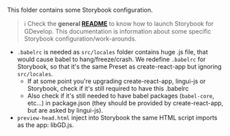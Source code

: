 This folder contains some Storybook configuration.

> ℹ️ Check the **general [README](../../README.md)** to know how to launch Storybook for GDevelop.
> This documentation is information about some specific Storybook configuration/work-arounds.

- `.babelrc` is needed as `src/locales` folder contains huge .js file, that would cause babel to hang/freeze/crash. We redefine `.babelrc` for Storybook, so that it's the same Preset as create-react-app but ignoring `src/locales`.
  - If at some point you're upgrading create-react-app, lingui-js or Storybook, check if it's still required to have this .babelrc
  - Also check if it's still needed to have babel packages (`babel-core`, etc...) in package.json (they should be provided by create-react-app, but are asked by lingui-js).
- `preview-head.html` inject into Storybook the same HTML script imports as the app: libGD.js.
